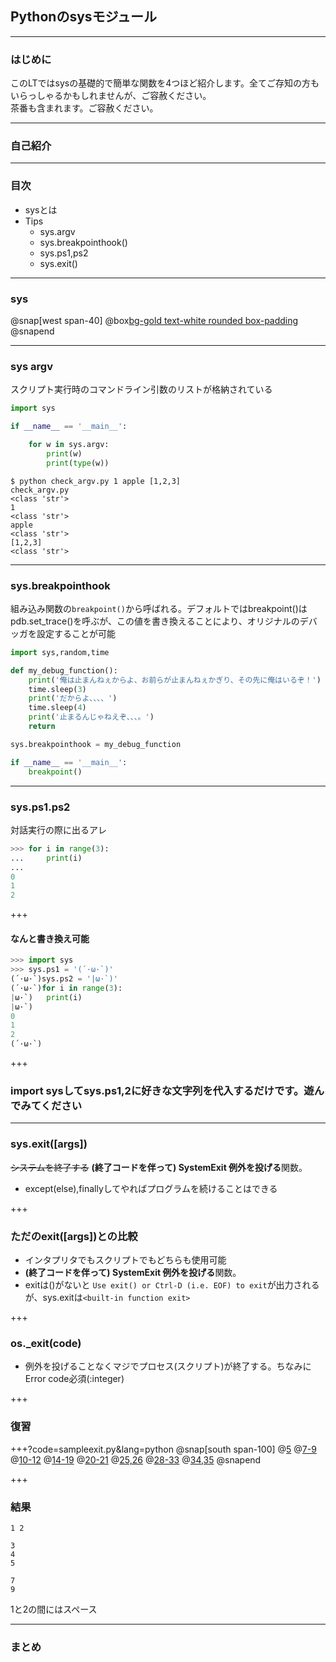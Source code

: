 ## Pythonのsysモジュール

---

### はじめに

このLTではsysの基礎的で簡単な関数を4つほど紹介します。全てご存知の方もいらっしゃるかもしれませんが、ご容赦ください。  
茶番も含まれます。ご容赦ください。

---

### 自己紹介

---

### 目次

- sysとは
- Tips
	- sys.argv
	- sys.breakpointhook()
	- sys.ps1,ps2
	- sys.exit()
---
### sys
@snap[west span-40]
@box[bg-gold text-white rounded box-padding](インタプリタで使用・管理している変数や、インタプリタの動作に深く関連する関数を定義)
@snapend

---
### sys argv
スクリプト実行時のコマンドライン引数のリストが格納されている
```python
import sys

if __name__ == '__main__':

	for w in sys.argv:
		print(w)
		print(type(w))
```

```
$ python check_argv.py 1 apple [1,2,3]
check_argv.py
<class 'str'>
1
<class 'str'>
apple
<class 'str'>
[1,2,3]
<class 'str'>

```
---
### sys.breakpointhook
組み込み関数の`breakpoint()`から呼ばれる。デフォルトではbreakpoint()はpdb.set_trace()を呼ぶが、この値を書き換えることにより、オリジナルのデバッガを設定することが可能
```python
import sys,random,time

def my_debug_function():
	print('俺は止まんねぇからよ、お前らが止まんねぇかぎり、その先に俺はいるぞ！')
	time.sleep(3)
	print('だからよ、、、、')
	time.sleep(4)
	print('止まるんじゃねえぞ、、、。')
	return

sys.breakpointhook = my_debug_function

if __name__ == '__main__':
	breakpoint()
```
---
### sys.ps1.ps2
対話実行の際に出るアレ
```python
>>> for i in range(3):
...     print(i)
... 
0
1
2
```

+++
#### なんと書き換え可能
```python
>>> import sys
>>> sys.ps1 = '(´·ω·`)'
(´·ω·`)sys.ps2 = '|ω·`)'
(´·ω·`)for i in range(3):
|ω·`)   print(i)
|ω·`)
0
1
2
(´·ω·`)
```

+++

### import sysしてsys.ps1,2に好きな文字列を代入するだけです。遊んでみてください

---

### sys.exit([args])
~~システムを終了する~~ **(終了コードを伴って) SystemExit 例外を投げる**関数。
- except(else),finallyしてやればプログラムを続けることはできる

+++

### ただのexit([args])との比較
- インタプリタでもスクリプトでもどちらも使用可能
- **(終了コードを伴って) SystemExit 例外を投げる**関数。
- exitは()がないと  `Use exit() or Ctrl-D (i.e. EOF) to exit`が出力されるが、sys.exitは`<built-in function exit>`

+++
### os._exit(code)
- 例外を投げることなくマジでプロセス(スクリプト)が終了する。ちなみにError code必須(:integer)

+++
### 復習

+++?code=sampleexit.py&lang=python
@snap[south span-100]
@[5](1がプリントされます。print関数は自動改行をしますが、endを指定することで改行ではないものにできます)
@[7-9](2がプリントされ、\nによって改行されます。sys.exit()の例外によりtry文を抜けます)
@[10-12](exceptに捕まります。3と4をプリントします。それぞれ改行)
@[14-19](5+改行コードがプリントされ改行。numberは3行目で2と定義したのでif文の中へ、例外が発生します)
@[20-21](exceptに捕まります。7をプリントします)
@[25,26](finallyで9をプリントします)
@[28-33](numberは4の再代入により>3を満たすので中のos._exit(400)が実行されます)
@[34,35](finallyで11をプリントします)
@snapend

+++
### 結果

```
1 2

3
4
5

7
9
```

1と2の間にはスペース

---
### まとめ

